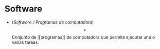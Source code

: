 # Software

- (_Software / Programas de computadora_) $$\bullet$$ Conjunto de [[programas]] de computadora que permite ejecutar una o varias tareas.
